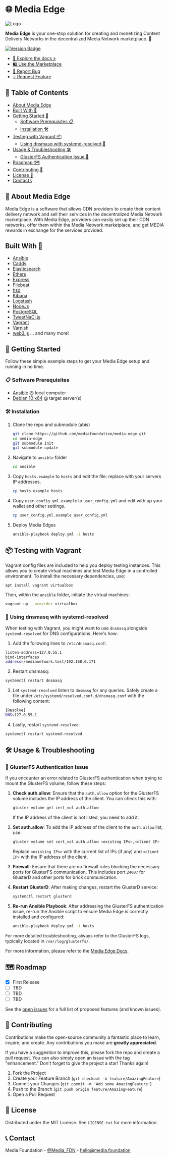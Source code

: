 # 🌐 Media Edge

![Logo](media-edge.png)

**Media Edge** is your one-stop solution for creating and monetizing Content Delivery Networks in the decentralized Media Network marketplace. 🚀

[![Version Badge](https://img.shields.io/badge/version-1.0.0-blue)](https://github.com/mediafoundation/media-edge/releases)

- [📖 Explore the docs »](https://docs.media.network)
- [🛍️ Use the Marketplace](https://app.media.network)
- [🐞 Report Bug](https://github.com/mediafoundation/media-edge/issues)
- [💡 Request Feature](https://github.com/mediafoundation/media-edge/issues)

## 📌 Table of Contents
- [About Media Edge](#about-media-edge)
- [Built With 💼](#built-with)
- [Getting Started 🚀](#getting-started)
  - [Software Prerequisites 📋](#software-prerequisites)
  - [Installation 🛠️](#installation)
- [Testing with Vagrant 📦](#testing-with-vagrant)
  - [Using dnsmasq with systemd-resolved 🔄](#using-dnsmasq-with-systemd-resolved)
- [Usage & Troubleshooting 🛠️](#usage--troubleshooting)
  - [GlusterFS Authentication Issue 🚫](#glusterfs-authentication-issue)
- [Roadmap 🗺️](#roadmap)
- [Contributing 🤝](#contributing)
- [License 📜](#license)
- [Contact 📞](#contact)

## 📢 About Media Edge

Media Edge is a software that allows CDN providers to create their content delivery network and sell their services in the decentralized Media Network marketplace. With Media Edge, providers can easily set up their CDN networks, offer them within the Media Network marketplace, and get MEDIA rewards in exchange for the services provided.

## Built With 💼
- [Ansible](https://www.ansible.com/)
- [Caddy](https://caddyserver.com/)
- [Elasticsearch](https://www.elastic.co/elasticsearch/)
- [Ethers](https://ethers.org/)
- [Express](https://expressjs.com/)
- [Filebeat](https://www.elastic.co/beats/filebeat)
- [hsd](https://github.com/handshake-org/hsd)
- [Kibana](https://www.elastic.co/kibana/)
- [Logstash](https://www.elastic.co/logstash/)
- [NodeJs](https://nodejs.org/)
- [PostgreSQL](https://www.postgresql.org/)
- [TweetNaCl.js](https://tweetnacl.js.org/)
- [Vagrant](https://www.vagrantup.com/)
- [Varnish](https://varnish-cache.org/)
- [web3.js](https://web3js.org/#/)
... and many more!

## 🚀 Getting Started

Follow these simple example steps to get your Media Edge setup and running in no time.

### 📋 Software Prerequisites
- [Ansible](https://docs.ansible.com/ansible/latest/installation_guide/intro_installation.html#installing-ansible-on-specific-operating-systems) @ local computer
- [Debian 10 x64](https://www.debian.org/releases/buster/debian-installer/) @ target server(s)

### 🛠️ Installation

1. Clone the repo and submodule (abis)
   ```sh
   git clone https://github.com/mediafoundation/media-edge.git
   cd media-edge
   git submodule init
   git submodule update
   ```

2. Navigate to `ansible` folder
   ```sh
   cd ansible
   ```

3. Copy `hosts.example` to `hosts` and edit the file: replace with your servers IP addresses.
   ```sh
   cp hosts.example hosts
   ```

4. Copy `user_config.yml.example` to `user_config.yml` and edit with up your wallet and other settings.
   ```sh
   cp user_config.yml.example user_config.yml
   ```

5. Deploy Media Edges
   ```sh
   ansible-playbook deploy.yml -i hosts
   ```

## 📦 Testing with Vagrant

Vagrant config files are included to help you deploy testing instances. This allows you to create virtual machines and test Media Edge in a controlled environment. To install the necessary dependencies, use:

```sh
apt install vagrant virtualbox
```

Then, within the `ansible` folder, initiate the virtual machines:

```sh
vagrant up --provider virtualbox
```

### 🔄 Using dnsmasq with systemd-resolved

When testing with Vagrant, you might want to use `dnsmasq` alongside `systemd-resolved` for DNS configurations. Here's how:

1. Add the following lines to `/etc/dnsmasq.conf`:

```sh
listen-address=127.0.55.1
bind-interfaces
address=/medianetwork.test/192.168.0.171
```

2. Restart dnsmasq:

```sh
systemctl restart dnsmasq
```

3. Let `systemd-resolved` listen to `dnsmasq` for any queries. Safely create a file under `/etc/systemd/resolved.conf.d/dnsmasq.conf` with the following content:

```sh
[Resolve]
DNS=127.0.55.1
```

4. Lastly, restart `systemd-resolved`:

```sh
systemctl restart systemd-resolved
```

## 🛠️ Usage & Troubleshooting

### 🚫 GlusterFS Authentication Issue

If you encounter an error related to GlusterFS authentication when trying to mount the GlusterFS volume, follow these steps:

1. **Check auth.allow**: Ensure that the `auth.allow` option for the GlusterFS volume includes the IP address of the client. You can check this with:
   ```bash
   gluster volume get cert_vol auth.allow
   ```
   If the IP address of the client is not listed, you need to add it.

2. **Set auth.allow**: To add the IP address of the client to the `auth.allow` list, use:
   ```bash
   gluster volume set cert_vol auth.allow <existing IPs>,<client IP>
   ```
   Replace `<existing IPs>` with the current list of IPs (if any) and `<client IP>` with the IP address of the client.

3. **Firewall**: Ensure that there are no firewall rules blocking the necessary ports for GlusterFS communication. This includes port `24007` for GlusterD and other ports for brick communication.

4. **Restart GlusterD**: After making changes, restart the GlusterD service:
   ```bash
   systemctl restart glusterd
   ```

5. **Re-run Ansible Playbook**: After addressing the GlusterFS authentication issue, re-run the Ansible script to ensure Media Edge is correctly installed and configured:
   ```bash
   ansible-playbook deploy.yml -i hosts
   ```

For more detailed troubleshooting, always refer to the GlusterFS logs, typically located in `/var/log/glusterfs/`.

For more information, please refer to the [Media Edge Docs](https://docs.media.network/cdn-marketplace-edge).

## 🗺️ Roadmap

- [X] First Release
- [ ] TBD
- [ ] TBD
- [ ] TBD

See the [open issues](https://github.com/mediafoundation/media-edge/issues) for a full list of proposed features (and known issues).

## 🤝 Contributing

Contributions make the open-source community a fantastic place to learn, inspire, and create. Any contributions you make are **greatly appreciated**.

If you have a suggestion to improve this, please fork the repo and create a pull request. You can also simply open an issue with the tag "enhancement."
Don't forget to give the project a star! Thanks again!

1. Fork the Project
2. Create your Feature Branch (`git checkout -b feature/AmazingFeature`)
3. Commit your Changes (`git commit -m 'Add some AmazingFeature'`)
4. Push to the Branch (`git push origin feature/AmazingFeature`)
5. Open a Pull Request

## 📜 License

Distributed under the MIT License. See `LICENSE.txt` for more information.

## 📞 Contact

Media Foundation - [@Media_FDN](https://twitter.com/Media_FDN) - hello@media.foundation
